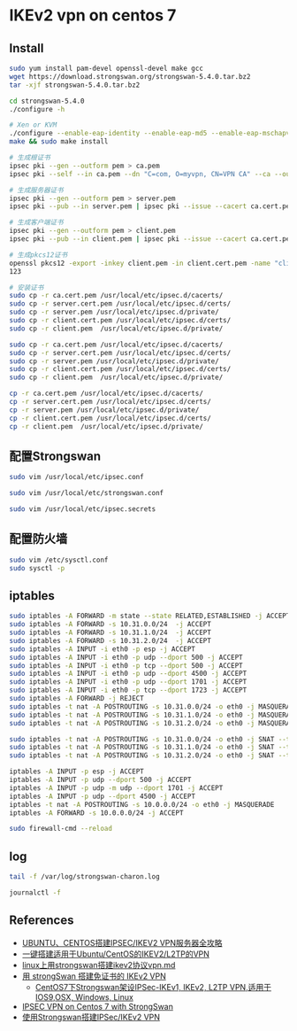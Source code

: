# IKEv2 vpn on centos 7

## Install

```bash
sudo yum install pam-devel openssl-devel make gcc
wget https://download.strongswan.org/strongswan-5.4.0.tar.bz2
tar -xjf strongswan-5.4.0.tar.bz2

cd strongswan-5.4.0
./configure -h

# Xen or KVM
./configure --enable-eap-identity --enable-eap-md5 --enable-eap-mschapv2 --enable-eap-tls --enable-eap-ttls --enable-eap-peap --enable-eap-tnc --enable-eap-dynamic --enable-eap-radius --enable-xauth-eap --enable-xauth-pam  --enable-dhcp --enable-openssl --enable-addrblock --enable-unity --enable-certexpire --enable-radattr --enable-tools --enable-openssl --disable-gmp
make && sudo make install

# 生成根证书
ipsec pki --gen --outform pem > ca.pem
ipsec pki --self --in ca.pem --dn "C=com, O=myvpn, CN=VPN CA" --ca --outform pem > ca.cert.pem

# 生成服务器证书
ipsec pki --gen --outform pem > server.pem
ipsec pki --pub --in server.pem | ipsec pki --issue --cacert ca.cert.pem --cakey ca.pem --dn "C=com, O=myvpn, CN=139.162.4.94" --san="139.162.4.94" --flag serverAuth --flag ikeIntermediate --outform pem > server.cert.pem

# 生成客户端证书
ipsec pki --gen --outform pem > client.pem
ipsec pki --pub --in client.pem | ipsec pki --issue --cacert ca.cert.pem --cakey ca.pem --dn "C=com, O=myvpn, CN=VPN Client" --outform pem > client.cert.pem

# 生成pkcs12证书
openssl pkcs12 -export -inkey client.pem -in client.cert.pem -name "client" -certfile ca.cert.pem -caname "VPN CA"  -out client.cert.p12
123

# 安装证书
sudo cp -r ca.cert.pem /usr/local/etc/ipsec.d/cacerts/
sudo cp -r server.cert.pem /usr/local/etc/ipsec.d/certs/
sudo cp -r server.pem /usr/local/etc/ipsec.d/private/
sudo cp -r client.cert.pem /usr/local/etc/ipsec.d/certs/
sudo cp -r client.pem  /usr/local/etc/ipsec.d/private/

sudo cp -r ca.cert.pem /usr/local/etc/ipsec.d/cacerts/
sudo cp -r server.cert.pem /usr/local/etc/ipsec.d/certs/
sudo cp -r server.pem /usr/local/etc/ipsec.d/private/
sudo cp -r client.cert.pem /usr/local/etc/ipsec.d/certs/
sudo cp -r client.pem  /usr/local/etc/ipsec.d/private/

cp -r ca.cert.pem /usr/local/etc/ipsec.d/cacerts/
cp -r server.cert.pem /usr/local/etc/ipsec.d/certs/
cp -r server.pem /usr/local/etc/ipsec.d/private/
cp -r client.cert.pem /usr/local/etc/ipsec.d/certs/
cp -r client.pem  /usr/local/etc/ipsec.d/private/
```

## 配置Strongswan

```bash
sudo vim /usr/local/etc/ipsec.conf

sudo vim /usr/local/etc/strongswan.conf

sudo vim /usr/local/etc/ipsec.secrets
```

## 配置防火墙

```bash
sudo vim /etc/sysctl.conf
sudo sysctl -p
```

## iptables

```bash
sudo iptables -A FORWARD -m state --state RELATED,ESTABLISHED -j ACCEPT
sudo iptables -A FORWARD -s 10.31.0.0/24  -j ACCEPT
sudo iptables -A FORWARD -s 10.31.1.0/24  -j ACCEPT
sudo iptables -A FORWARD -s 10.31.2.0/24  -j ACCEPT
sudo iptables -A INPUT -i eth0 -p esp -j ACCEPT
sudo iptables -A INPUT -i eth0 -p udp --dport 500 -j ACCEPT
sudo iptables -A INPUT -i eth0 -p tcp --dport 500 -j ACCEPT
sudo iptables -A INPUT -i eth0 -p udp --dport 4500 -j ACCEPT
sudo iptables -A INPUT -i eth0 -p udp --dport 1701 -j ACCEPT
sudo iptables -A INPUT -i eth0 -p tcp --dport 1723 -j ACCEPT
sudo iptables -A FORWARD -j REJECT
sudo iptables -t nat -A POSTROUTING -s 10.31.0.0/24 -o eth0 -j MASQUERADE
sudo iptables -t nat -A POSTROUTING -s 10.31.1.0/24 -o eth0 -j MASQUERADE
sudo iptables -t nat -A POSTROUTING -s 10.31.2.0/24 -o eth0 -j MASQUERADE

sudo iptables -t nat -A POSTROUTING -s 10.31.0.0/24 -o eth0 -j SNAT --to-source 139.162.4.94
sudo iptables -t nat -A POSTROUTING -s 10.31.1.0/24 -o eth0 -j SNAT --to-source 139.162.4.94
sudo iptables -t nat -A POSTROUTING -s 10.31.2.0/24 -o eth0 -j SNAT --to-source 139.162.4.94

iptables -A INPUT -p esp -j ACCEPT
iptables -A INPUT -p udp --dport 500 -j ACCEPT
iptables -A INPUT -p udp -m udp --dport 1701 -j ACCEPT
iptables -A INPUT -p udp --dport 4500 -j ACCEPT
iptables -t nat -A POSTROUTING -s 10.0.0.0/24 -o eth0 -j MASQUERADE
iptables -A FORWARD -s 10.0.0.0/24 -j ACCEPT

sudo firewall-cmd --reload
```

## log

```bash
tail -f /var/log/strongswan-charon.log

journalctl -f
```

## References

* [UBUNTU、CENTOS搭建IPSEC/IKEV2 VPN服务器全攻略](https://quericy.me/blog/512)
* [一键搭建适用于Ubuntu/CentOS的IKEV2/L2TP的VPN](https://github.com/quericy/one-key-ikev2-vpn)
* [linux上用strongswan搭建ikev2协议vpn.md](https://gist.github.com/losisli/11081793)
* [用 strongSwan 搭建免证书的 IKEv2 VPN](http://blog.zorro.im/posts/strongswan-ikev2-for-ios-without-certificate.html)
  * [CentOS7下Strongswan架设IPSec-IKEv1, IKEv2, L2TP VPN,适用于 IOS9,OSX, Windows, Linux](http://linsir.org/post/how_to_install_IPSec_IKEV2_base_on_strongswan_with_CentOS7)
* [IPSEC VPN on Centos 7 with StrongSwan](https://raymii.org/s/tutorials/IPSEC_vpn_with_CentOS_7.html)
* [使用Strongswan搭建IPSec/IKEv2 VPN](https://hjc.im/shi-yong-strongswanda-jian-ipsecikev2-vpn/)
